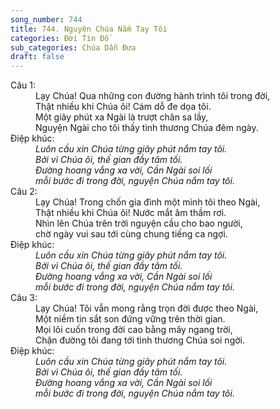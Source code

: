 ```yaml
---
song_number: 744
title: 744. Nguyện Chúa Nắm Tay Tôi
categories: Đời Tín Đồ
sub_categories: Chúa Dẫn Đưa
draft: false
---
```

<dl><dt>Câu 1:</dt><dd data-verse="1">Lạy Chúa! Qua những con đường hành trình tôi trong đời, <br/>Thật nhiều khi Chúa ôi! Cám dỗ đe dọa tôi. <br/>Một giây phút xa Ngài là trượt chân sa lầy, <br/>Nguyện Ngài cho tôi thấy tình thương Chúa đêm ngày. </dd><dt>Điệp khúc:</dt><dd data-chorus="1"><em>Luôn cầu xin Chúa từng giây phút nắm tay tôi. <br/>Bởi vì Chúa ôi, thế gian đầy tăm tối. <br/>Đường hoang vắng xa vời, Cần Ngài soi lối <br/>mỗi bước đi trong đời, nguyện Chúa nắm tay tôi. </em></dd><dt>Câu 2:</dt><dd data-verse="2">Lạy Chúa! Trong chốn gia đình một mình tôi theo Ngài, <br/>Thật nhiều khi Chúa ôi! Nước mắt âm thầm rơi. <br/>Nhìn lên Chúa trên trời nguyện cầu cho bao người, <br/>chờ ngày vui sau tới cùng chung tiếng ca ngợi. </dd><dt>Điệp khúc:</dt><dd data-chorus="1"><em>Luôn cầu xin Chúa từng giây phút nắm tay tôi. <br/>Bởi vì Chúa ôi, thế gian đầy tăm tối. <br/>Đường hoang vắng xa vời, Cần Ngài soi lối <br/>mỗi bước đi trong đời, nguyện Chúa nắm tay tôi. </em></dd><dt>Câu 3:</dt><dd data-verse="3">Lạy Chúa! Tôi vẫn mong rằng trọn đời được theo Ngài, <br/>Một niềm tin sắt son đứng vững trên thời gian. <br/>Mọi lôi cuốn trong đời cao bằng mây ngang trời, <br/>Chặn đường tôi đang tới tình thương Chúa soi ngời. </dd><dt>Điệp khúc:</dt><dd data-chorus="1"><em>Luôn cầu xin Chúa từng giây phút nắm tay tôi. <br/>Bởi vì Chúa ôi, thế gian đầy tăm tối. <br/>Đường hoang vắng xa vời, Cần Ngài soi lối <br/>mỗi bước đi trong đời, nguyện Chúa nắm tay tôi. </em></dd></dl>